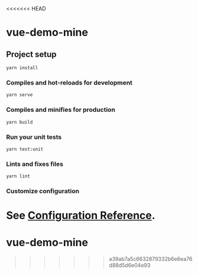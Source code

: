 <<<<<<< HEAD
# vue-demo-mine

## Project setup
```
yarn install
```

### Compiles and hot-reloads for development
```
yarn serve
```

### Compiles and minifies for production
```
yarn build
```

### Run your unit tests
```
yarn test:unit
```

### Lints and fixes files
```
yarn lint
```

### Customize configuration
See [Configuration Reference](https://cli.vuejs.org/config/).
=======
# vue-demo-mine
>>>>>>> a39ab7a5c6632879332b6e6ea76d88d5d6e04e93
